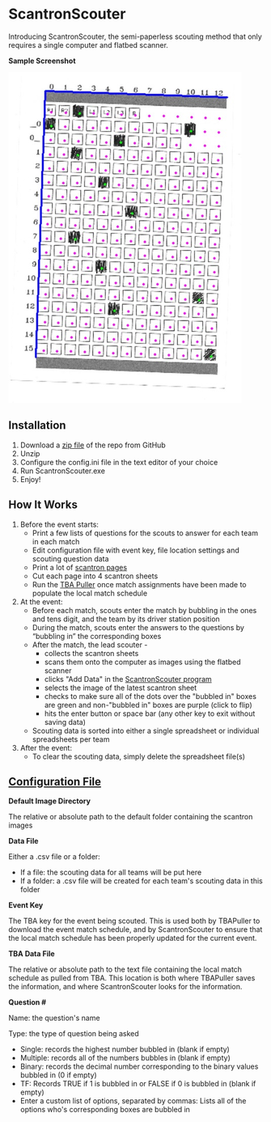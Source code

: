 # ScantronScouter
Introducing ScantronScouter, the semi-paperless scouting method that only requires a single computer and flatbed scanner.

__Sample Screenshot__

![alt text](Screenshot.JPG "Screenshot")

## Installation
1. Download a [zip file](https://github.com/arimb/ScantronScouter/archive/master.zip) of the repo from GitHub
2. Unzip
3. Configure the config.ini file in the text editor of your choice
4. Run ScantronScouter.exe
5. Enjoy!

## How It Works
1. Before the event starts:
    * Print a few lists of questions for the scouts to answer for each team in each match
    * Edit configuration file with event key, file location settings and scouting question data
    * Print a lot of [scantron pages](scantron.png)
    * Cut each page into 4 scantron sheets
    * Run the [TBA Puller](TBAPuller.exe) once match assignments have been made to populate the local match schedule
2. At the event:
    * Before each match, scouts enter the match by bubbling in the ones and tens digit, and the team by its driver station position
    * During the match, scouts enter the answers to the questions by “bubbling in” the corresponding boxes
    * After the match, the lead scouter -
        * collects the scantron sheets
        * scans them onto the computer as images using the flatbed scanner
        * clicks "Add Data" in the [ScantronScouter program](ScantronScouter.exe)
        * selects the image of the latest scantron sheet
        * checks to make sure all of the dots over the "bubbled in" boxes are green and non-"bubbled in" boxes are purple (click to flip)
        * hits the enter button or space bar (any other key to exit without saving data)
    * Scouting data is sorted into either a single spreadsheet or individual spreadsheets per team
3. After the event:
    * To clear the scouting data, simply delete the spreadsheet file(s)
​

## [Configuration File](config.ini)
__Default Image Directory__

The relative or absolute path to the default folder containing the scantron images

__Data File__

Either a .csv file or a folder:

* If a file: the scouting data for all teams will be put here
* If a folder: a .csv file will be created for each team's scouting data in this folder

__Event Key__

The TBA key for the event being scouted. This is used both by TBAPuller to download the event match schedule, and by ScantronScouter to ensure that the local match schedule has been properly updated for the current event.

__TBA Data File__

The relative or absolute path to the text file containing the local match schedule as pulled from TBA. This location is both where TBAPuller saves the information, and where ScantronScouter looks for the information.

__Question #__

Name: the question's name

Type: the type of question being asked

* Single: records the highest number bubbled in (blank if empty)
* Multiple: records all of the numbers bubbles in (blank if empty)
* Binary: records the decimal number corresponding to the binary values bubbled in (0 if empty)
* TF: Records TRUE if 1 is bubbled in or FALSE if 0 is bubbled in (blank if empty)
* Enter a custom list of options, separated by commas: Lists all of the options who's corresponding boxes are bubbled in
